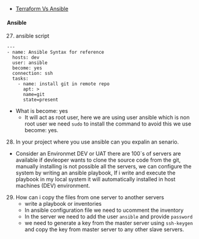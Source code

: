 - [Terraform Vs Ansible](https://spacelift.io/blog/ansible-vs-terraform)

#### Ansible
27. ansible script
```
---
- name: Ansible Syntax for reference
  hosts: dev
  user: ansible
  become: yes
  connection: ssh
  tasks:
    - name: install git in remote repo
      apt: >
      name=git
      state=present
```
- What is become: yes
    - It will act as root user, here we are using user ansible which is non root user we need `sudo` to install the command to avoid this we use become: yes.

28. In your project where you use ansible can you expalin an senario.
 - Consider an Environmet DEV or UAT there are 100`s of servers are available if devleoper wants to clone the source code from the git, manually installing is not possible all the servers, we can configure the system by writing an ansible playbook, If i write and execute the playbook in my local system it will automatically installed in host machines (DEV) environment.
29. How can i copy the files from one server to another servers
    - write a playbook or inventories
    - In ansible configuration file we need to ucomment the inventory
    - In the server we need to add the user `ansible` and provide `password`
    - we need to generate a key from the master server using `ssh-keygen` and copy the key from master server to any other slave servers.